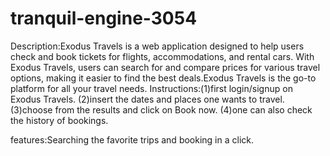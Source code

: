 # tranquil-engine-3054
Description:Exodus Travels is a web application designed to help users check and book tickets for flights, accommodations, and rental cars. With Exodus Travels, users can search for and compare prices for various travel options, making it easier to find the best deals.Exodus Travels is the go-to platform for all your travel needs.
Instructions:(1)first login/signup on Exodus Travels.
             (2)insert the dates and places one wants to travel.
             (3)choose from the results and click on Book now.
             (4)one can also check the history of bookings.
             
features:Searching the favorite trips and booking in a click.

